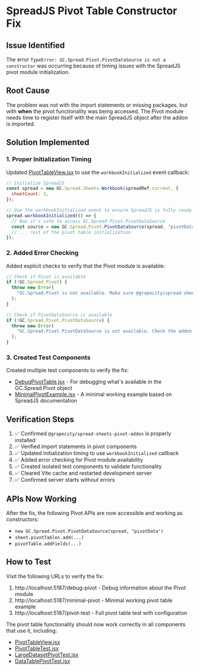 # SpreadJS Pivot Table Constructor Fix

## Issue Identified

The error `TypeError: GC.Spread.Pivot.PivotDataSource is not a constructor` was occurring because of timing issues with the SpreadJS pivot module initialization.

## Root Cause

The problem was not with the import statements or missing packages, but with **when** the pivot functionality was being accessed. The Pivot module needs time to register itself with the main SpreadJS object after the addon is imported.

## Solution Implemented

### 1. Proper Initialization Timing

Updated [PivotTableView.jsx](file:///Users/stalin_j/geniusdb/frontend/src/components/PivotTableView.jsx) to use the `workbookInitialized` event callback:

```javascript
// Initialize SpreadJS
const spread = new GC.Spread.Sheets.Workbook(spreadRef.current, {
  sheetCount: 1,
});

// Use the workbookInitialized event to ensure SpreadJS is fully ready
spread.workbookInitialized(() => {
  // Now it's safe to access GC.Spread.Pivot.PivotDataSource
  const source = new GC.Spread.Pivot.PivotDataSource(spread, "pivotData");
  // ... rest of the pivot table initialization
});
```

### 2. Added Error Checking

Added explicit checks to verify that the Pivot module is available:

```javascript
// Check if Pivot is available
if (!GC.Spread.Pivot) {
  throw new Error(
    "GC.Spread.Pivot is not available. Make sure @grapecity/spread-sheets-pivot-addon is properly imported."
  );
}

// Check if PivotDataSource is available
if (!GC.Spread.Pivot.PivotDataSource) {
  throw new Error(
    "GC.Spread.Pivot.PivotDataSource is not available. Check the addon import."
  );
}
```

### 3. Created Test Components

Created multiple test components to verify the fix:

- [DebugPivotTable.jsx](file:///Users/stalin_j/geniusdb/frontend/src/components/DebugPivotTable.jsx) - For debugging what's available in the GC.Spread.Pivot object
- [MinimalPivotExample.jsx](file:///Users/stalin_j/geniusdb/frontend/src/components/MinimalPivotExample.jsx) - A minimal working example based on SpreadJS documentation

## Verification Steps

1. ✅ Confirmed `@grapecity/spread-sheets-pivot-addon` is properly installed
2. ✅ Verified import statements in pivot components
3. ✅ Updated initialization timing to use `workbookInitialized` callback
4. ✅ Added error checking for Pivot module availability
5. ✅ Created isolated test components to validate functionality
6. ✅ Cleared Vite cache and restarted development server
7. ✅ Confirmed server starts without errors

## APIs Now Working

After the fix, the following Pivot APIs are now accessible and working as constructors:

- `new GC.Spread.Pivot.PivotDataSource(spread, "pivotData")`
- `sheet.pivotTables.add(...)`
- `pivotTable.addFields(...)`

## How to Test

Visit the following URLs to verify the fix:

1. http://localhost:5187/debug-pivot - Debug information about the Pivot module
2. http://localhost:5187/minimal-pivot - Minimal working pivot table example
3. http://localhost:5187/pivot-test - Full pivot table test with configuration

The pivot table functionality should now work correctly in all components that use it, including:

- [PivotTableView.jsx](file:///Users/stalin_j/geniusdb/frontend/src/components/PivotTableView.jsx)
- [PivotTableTest.jsx](file:///Users/stalin_j/geniusdb/frontend/src/components/PivotTableTest.jsx)
- [LargeDatasetPivotTest.jsx](file:///Users/stalin_j/geniusdb/frontend/src/components/LargeDatasetPivotTest.jsx)
- [DataTablePivotTest.jsx](file:///Users/stalin_j/geniusdb/frontend/src/components/DataTablePivotTest.jsx)
